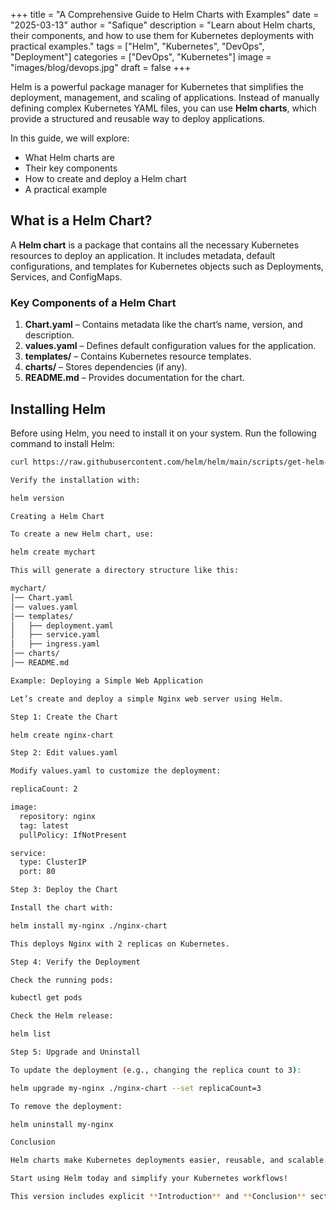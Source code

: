 +++
title = "A Comprehensive Guide to Helm Charts with Examples"
date = "2025-03-13"
author = "Safique"
description = "Learn about Helm charts, their components, and how to use them for Kubernetes deployments with practical examples."
tags = ["Helm", "Kubernetes", "DevOps", "Deployment"]
categories = ["DevOps", "Kubernetes"]
image = "images/blog/devops.jpg"
draft = false
+++

Helm is a powerful package manager for Kubernetes that simplifies the deployment, management, and scaling of applications. Instead of manually defining complex Kubernetes YAML files, you can use **Helm charts**, which provide a structured and reusable way to deploy applications.  

In this guide, we will explore:  

- What Helm charts are  
- Their key components  
- How to create and deploy a Helm chart  
- A practical example  
<!--more-->
## What is a Helm Chart?  

A **Helm chart** is a package that contains all the necessary Kubernetes resources to deploy an application. It includes metadata, default configurations, and templates for Kubernetes objects such as Deployments, Services, and ConfigMaps.  

### Key Components of a Helm Chart  

1. **Chart.yaml** – Contains metadata like the chart’s name, version, and description.  
2. **values.yaml** – Defines default configuration values for the application.  
3. **templates/** – Contains Kubernetes resource templates.  
4. **charts/** – Stores dependencies (if any).  
5. **README.md** – Provides documentation for the chart.  

## Installing Helm  

Before using Helm, you need to install it on your system. Run the following command to install Helm:  

```sh
curl https://raw.githubusercontent.com/helm/helm/main/scripts/get-helm-3 | bash

Verify the installation with:

helm version

Creating a Helm Chart

To create a new Helm chart, use:

helm create mychart

This will generate a directory structure like this:

mychart/
│── Chart.yaml
│── values.yaml
│── templates/
│   ├── deployment.yaml
│   ├── service.yaml
│   ├── ingress.yaml
│── charts/
│── README.md

Example: Deploying a Simple Web Application

Let’s create and deploy a simple Nginx web server using Helm.

Step 1: Create the Chart

helm create nginx-chart

Step 2: Edit values.yaml

Modify values.yaml to customize the deployment:

replicaCount: 2

image:
  repository: nginx
  tag: latest
  pullPolicy: IfNotPresent

service:
  type: ClusterIP
  port: 80

Step 3: Deploy the Chart

Install the chart with:

helm install my-nginx ./nginx-chart

This deploys Nginx with 2 replicas on Kubernetes.

Step 4: Verify the Deployment

Check the running pods:

kubectl get pods

Check the Helm release:

helm list

Step 5: Upgrade and Uninstall

To update the deployment (e.g., changing the replica count to 3):

helm upgrade my-nginx ./nginx-chart --set replicaCount=3

To remove the deployment:

helm uninstall my-nginx

Conclusion

Helm charts make Kubernetes deployments easier, reusable, and scalable. By using Helm, you can package applications, manage configurations, and automate deployments efficiently.

Start using Helm today and simplify your Kubernetes workflows!

This version includes explicit **Introduction** and **Conclusion** sections, along with a **practical example** of deploying an Nginx web server using Helm. Let me know if you need any changes!